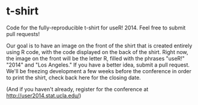 t-shirt
=======

Code for the fully-reproducible t-shirt for useR! 2014. Feel free to submit pull requests!

Our goal is to have an image on the front of the shirt that is created entirely using R code, with the code displayed on the back of the shirt. Right now, the image on the front will be the letter R, filled with the phrases "useR!" "2014" and "Los Angeles." If you have a better idea, submit a pull request. We'll be freezing development a few weeks before the conference in order to print the shirt, check back here for the closing date.

(And if you haven't already, register for the conference at http://user2014.stat.ucla.edu/)

